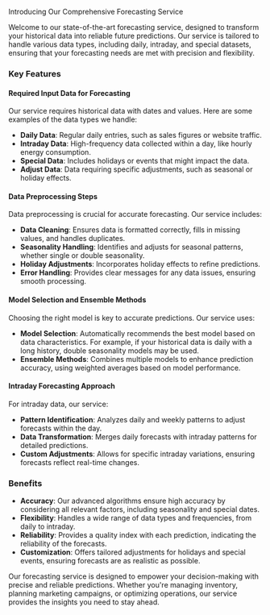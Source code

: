Introducing Our Comprehensive Forecasting Service

Welcome to our state-of-the-art forecasting service, designed to transform your historical data into reliable future predictions. Our service is tailored to handle various data types, including daily, intraday, and special datasets, ensuring that your forecasting needs are met with precision and flexibility.

### Key Features

#### Required Input Data for Forecasting
Our service requires historical data with dates and values. Here are some examples of the data types we handle:

- **Daily Data**: Regular daily entries, such as sales figures or website traffic.
- **Intraday Data**: High-frequency data collected within a day, like hourly energy consumption.
- **Special Data**: Includes holidays or events that might impact the data.
- **Adjust Data**: Data requiring specific adjustments, such as seasonal or holiday effects.

#### Data Preprocessing Steps
Data preprocessing is crucial for accurate forecasting. Our service includes:

- **Data Cleaning**: Ensures data is formatted correctly, fills in missing values, and handles duplicates.
- **Seasonality Handling**: Identifies and adjusts for seasonal patterns, whether single or double seasonality.
- **Holiday Adjustments**: Incorporates holiday effects to refine predictions.
- **Error Handling**: Provides clear messages for any data issues, ensuring smooth processing.

#### Model Selection and Ensemble Methods
Choosing the right model is key to accurate predictions. Our service uses:

- **Model Selection**: Automatically recommends the best model based on data characteristics. For example, if your historical data is daily with a long history, double seasonality models may be used.
- **Ensemble Methods**: Combines multiple models to enhance prediction accuracy, using weighted averages based on model performance.

#### Intraday Forecasting Approach
For intraday data, our service:

- **Pattern Identification**: Analyzes daily and weekly patterns to adjust forecasts within the day.
- **Data Transformation**: Merges daily forecasts with intraday patterns for detailed predictions.
- **Custom Adjustments**: Allows for specific intraday variations, ensuring forecasts reflect real-time changes.

### Benefits
- **Accuracy**: Our advanced algorithms ensure high accuracy by considering all relevant factors, including seasonality and special dates.
- **Flexibility**: Handles a wide range of data types and frequencies, from daily to intraday.
- **Reliability**: Provides a quality index with each prediction, indicating the reliability of the forecasts.
- **Customization**: Offers tailored adjustments for holidays and special events, ensuring forecasts are as realistic as possible.

Our forecasting service is designed to empower your decision-making with precise and reliable predictions. Whether you're managing inventory, planning marketing campaigns, or optimizing operations, our service provides the insights you need to stay ahead.